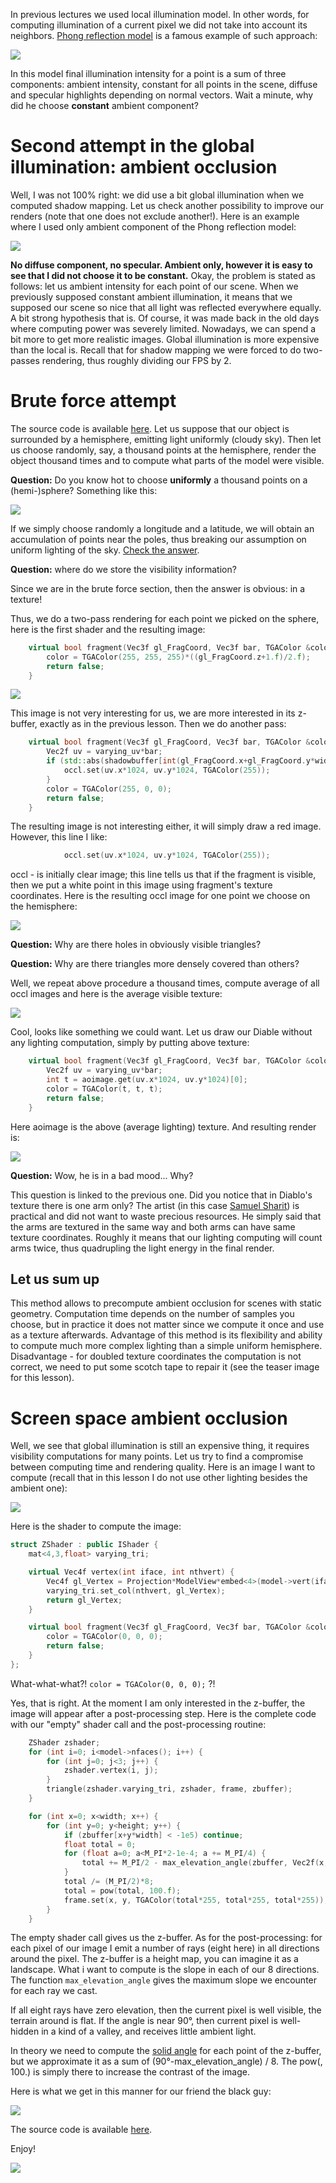 In previous lectures we used local illumination model. In other words, for computing illumination of a current pixel we did not take into account its neighbors. [Phong reflection model](https://en.wikipedia.org/wiki/Phong_reflection_model) is a famous example of such approach:

![](https://raw.githubusercontent.com/ssloy/tinyrenderer/gh-pages/img/08-ambient-occlusion/e3720a5dfedc49edb0bf70f8bc64204a.png)

In this model final illumination intensity for a point is a sum of three components: ambient intensity, constant for all points in the scene, diffuse and specular highlights depending on normal vectors. Wait a minute, why did he choose **constant** ambient component?

# Second attempt in the global illumination: ambient occlusion

Well, I was not 100% right: we did use a bit global illumination when we computed shadow mapping. Let us check another possibility to improve our renders (note that one does not exclude another!). Here is an example where I used only ambient component of the Phong reflection model:

![](https://raw.githubusercontent.com/ssloy/tinyrenderer/gh-pages/img/08-ambient-occlusion/45d82ad9f666f7068488dc3f1e5c9da1.png)

**No diffuse component, no specular. Ambient only, however it is easy to see that I did not choose it to be constant.** Okay, the problem is stated as follows: let us ambient intensity for each point of our scene. When we previously supposed constant ambient illumination, it means that we supposed our scene so nice that all light was reflected everywhere equally. A bit strong hypothesis that is. Of course, it was made back in the old days where computing power was severely limited. Nowadays, we can spend a bit more to get more realistic images. Global illumination is more expensive than the local is. Recall that for shadow mapping we were forced to do two-passes rendering, thus roughly dividing our FPS by 2. 

# Brute force attempt

The source code is available [here](https://github.com/ssloy/tinyrenderer/tree/631386c5ab1987d4cfa097e8f89894cadd593c2d). Let us suppose that our object is surrounded by a hemisphere, emitting light uniformly (cloudy sky). Then let us choose randomly, say, a thousand points at the hemisphere, render the object thousand times and to compute what parts of the model were visible.

**Question:** Do you know hot to choose **uniformly** a thousand points on a (hemi-)sphere? Something like this:

![](https://raw.githubusercontent.com/ssloy/tinyrenderer/gh-pages/img/08-ambient-occlusion/48b9ff4834579809cc61362360995b98.png)

If we simply choose randomly a longitude and a latitude, we will obtain an accumulation of points near the poles, thus breaking our assumption on uniform lighting of the sky. [Check the answer](http://mathworld.wolfram.com/SpherePointPicking.html).

**Question:** where do we store the visibility information? 

Since we are in the brute force section, then the answer is obvious: in a texture!

Thus, we do a two-pass rendering for each point we picked on the sphere, here is the first shader and the resulting image:
```C++
    virtual bool fragment(Vec3f gl_FragCoord, Vec3f bar, TGAColor &color) {
        color = TGAColor(255, 255, 255)*((gl_FragCoord.z+1.f)/2.f);
        return false;
    }
```

![](https://raw.githubusercontent.com/ssloy/tinyrenderer/gh-pages/img/08-ambient-occlusion/d6393412463267f66a15c48e2816b5cc.png)

This image is not very interesting for us, we are more interested in its z-buffer, exactly as in the previous lesson. Then we do another pass:

```C++
    virtual bool fragment(Vec3f gl_FragCoord, Vec3f bar, TGAColor &color) {
        Vec2f uv = varying_uv*bar;
        if (std::abs(shadowbuffer[int(gl_FragCoord.x+gl_FragCoord.y*width)]-gl_FragCoord.z)<1e-2) {
            occl.set(uv.x*1024, uv.y*1024, TGAColor(255));
        }
        color = TGAColor(255, 0, 0);
        return false;
    }
```

The resulting image is not interesting either, it will simply draw a red image. However, this line I like:

```C++
            occl.set(uv.x*1024, uv.y*1024, TGAColor(255));
```

occl - is initially clear image; this line tells us that if the fragment is visible, then we put a white point in this image using fragment's texture coordinates. Here is the resulting occl image for one point we choose on the hemisphere:

![](https://raw.githubusercontent.com/ssloy/tinyrenderer/gh-pages/img/08-ambient-occlusion/05c950df6f1b4bac904bc309068ba260.png)

**Question:** Why are there holes in obviously visible triangles?

**Question:** Why are there triangles more densely covered than others?

Well, we repeat above procedure a thousand times, compute average of all occl images and here is the average visible texture:

![](https://raw.githubusercontent.com/ssloy/tinyrenderer/gh-pages/img/08-ambient-occlusion/5ef7454c7294416fa7fa3b80c3663a71.png)

Cool, looks like something we could want. Let us draw our Diable without any lighting computation, simply by putting above texture:

```C++
    virtual bool fragment(Vec3f gl_FragCoord, Vec3f bar, TGAColor &color) {
        Vec2f uv = varying_uv*bar;
        int t = aoimage.get(uv.x*1024, uv.y*1024)[0];
        color = TGAColor(t, t, t);
        return false;
    }
```

Here aoimage is the above (average lighting) texture. And resulting render is:

![](https://raw.githubusercontent.com/ssloy/tinyrenderer/gh-pages/img/08-ambient-occlusion/6031c8b2ccd84e2d8e15584a3b91c8a2.png)

**Question:** Wow, he is in a bad mood... Why?

This question is linked to the previous one. Did you notice that in Diablo's texture there is one arm only? The artist (in this case [Samuel Sharit](https://www.linkedin.com/in/samuelsharit)) is practical and did not want to waste precious resources. He simply said that the arms are textured in the same way and both arms can have same texture coordinates. Roughly it means that our lighting computing will count arms twice, thus quadrupling the light energy in the final render.

## Let us sum up

This method allows to precompute ambient occlusion for scenes with static geometry. Computation time depends on the number of samples you choose, but in practice it does not matter since we compute it once and use as a texture afterwards. Advantage of this method is its flexibility and ability to compute much more complex lighting than a simple uniform hemisphere. Disadvantage - for doubled texture coordinates the computation is not correct, we need to put some scotch tape to repair it (see the teaser image for this lesson).

# Screen space ambient occlusion

Well, we see that global illumination is still an expensive thing, it requires visibility computations for many points. Let us try to find a compromise between computing time and rendering quality. Here is an image I want to compute (recall that in this lesson I do not use other lighting besides the ambient one):

![](https://raw.githubusercontent.com/ssloy/tinyrenderer/gh-pages/img/08-ambient-occlusion/1ba93fa5a48646e2a9614271c943b4da.png)

Here is the shader to compute the image:

```C++
struct ZShader : public IShader {
    mat<4,3,float> varying_tri;

    virtual Vec4f vertex(int iface, int nthvert) {
        Vec4f gl_Vertex = Projection*ModelView*embed<4>(model->vert(iface, nthvert));
        varying_tri.set_col(nthvert, gl_Vertex);
        return gl_Vertex;
    }

    virtual bool fragment(Vec3f gl_FragCoord, Vec3f bar, TGAColor &color) {
        color = TGAColor(0, 0, 0);
        return false;
    }
};
```

What-what-what?! ```color = TGAColor(0, 0, 0);``` ?! 

Yes, that is right. At the moment I am only interested in the z-buffer, the image will appear after a post-processing step. Here is the complete code with our "empty" shader call and the post-processing routine:

```C++
    ZShader zshader;
    for (int i=0; i<model->nfaces(); i++) {
        for (int j=0; j<3; j++) {
            zshader.vertex(i, j);
        }
        triangle(zshader.varying_tri, zshader, frame, zbuffer);
    }

    for (int x=0; x<width; x++) {
        for (int y=0; y<height; y++) {
            if (zbuffer[x+y*width] < -1e5) continue;
            float total = 0;
            for (float a=0; a<M_PI*2-1e-4; a += M_PI/4) {
                total += M_PI/2 - max_elevation_angle(zbuffer, Vec2f(x, y), Vec2f(cos(a), sin(a)));
            }
            total /= (M_PI/2)*8;
            total = pow(total, 100.f);
            frame.set(x, y, TGAColor(total*255, total*255, total*255));
        }
    }
```

The empty shader call gives us the z-buffer. As for the post-processing: for each pixel of our image I emit a number of rays (eight here) in all directions around the pixel. The z-buffer is a height map, you can imagine it as a landscape. What i want to compute is the slope in each of our 8 directions. The function ```max_elevation_angle``` gives the maximum slope we encounter for each ray we cast.

If all eight rays have zero elevation, then the current pixel is well visible, the terrain around is flat. If the angle is near 90°, then current pixel is well-hidden in a kind of a valley, and receives little ambient light.

In theory we need to compute the [solid angle](https://en.wikipedia.org/wiki/Solid_angle) for each point of the z-buffer, but we approximate it as a sum of (90°-max_elevation_angle) / 8. The pow(, 100.) is simply there to increase the contrast of the image. 

Here is what we get in this manner for our friend the black guy:

![](https://raw.githubusercontent.com/ssloy/tinyrenderer/gh-pages/img/08-ambient-occlusion/ea0db451f6934992a7a4a04f6dbe0bd8.png)

The source code is available [here](https://github.com/ssloy/tinyrenderer/tree/d7c806bc3d598fc54dd446b6c81b94f723728205).

Enjoy!

![](https://raw.githubusercontent.com/ssloy/tinyrenderer/gh-pages/img/08-ambient-occlusion/feceed3f2a964e2fb79926a167f15500.png)